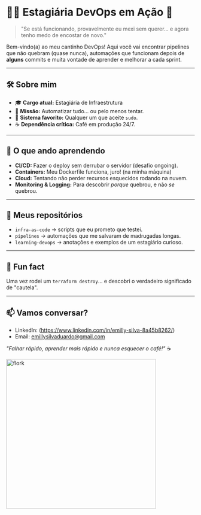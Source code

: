 # 👨‍💻 Estagiária DevOps em Ação 🚀  

> "Se está funcionando, provavelmente eu mexi sem querer... e agora tenho medo de encostar de novo."  

Bem-vindo(a) ao meu cantinho DevOps! Aqui você vai encontrar pipelines que não quebram (quase nunca), automações que funcionam depois de **alguns** commits e muita vontade de aprender e melhorar a cada sprint.  

---

## 🛠 Sobre mim  
- 🎓 **Cargo atual:** Estagiária de Infraestrutura  
- 🌱 **Missão:** Automatizar tudo... ou pelo menos tentar.  
- 🐧 **Sistema favorito:** Qualquer um que aceite `sudo`.  
- ☕ **Dependência crítica:** Café em produção 24/7.  

---

## 🚧 O que ando aprendendo  
- **CI/CD:** Fazer o deploy sem derrubar o servidor (desafio ongoing).  
- **Containers:** Meu Dockerfile funciona, juro! (na minha máquina)  
- **Cloud:** Tentando não perder recursos esquecidos rodando na nuvem.  
- **Monitoring & Logging:** Para descobrir *porque* quebrou, e não *se* quebrou.  

---

## 📂 Meus repositórios  
- `infra-as-code` → scripts que eu prometo que testei.  
- `pipelines` → automações que me salvaram de madrugadas longas.  
- `learning-devops` → anotações e exemplos de um estagiário curioso.  

---

## 🧩 Fun fact  
Uma vez rodei um `terraform destroy`... e descobri o verdadeiro significado de "cautela".  

---

## 📫 Vamos conversar?  
- LinkedIn: (https://www.linkedin.com/in/emilly-silva-8a45b8262/)  
- Email: emillysilvaduardo@gmail.com 

*"Falhar rápido, aprender mais rápido e nunca esquecer o café!"* ☕
 
<img src="https://www.imagenspng.com.br/wp-content/uploads/2022/11/flork-135.png" alt="flork" width="400"/>

